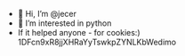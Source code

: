 - 👋 Hi, I’m @jecer
- 👀 I’m interested in python
- If it helped anyone - for cookies:)  1DFcn9xR8jjXHRaYyTswkpZYNLKbWedimo

<!---
jecer/jecer is a ✨ special ✨ repository because its `README.md` (this file) appears on your GitHub profile.
You can click the Preview link to take a look at your changes.
--->
